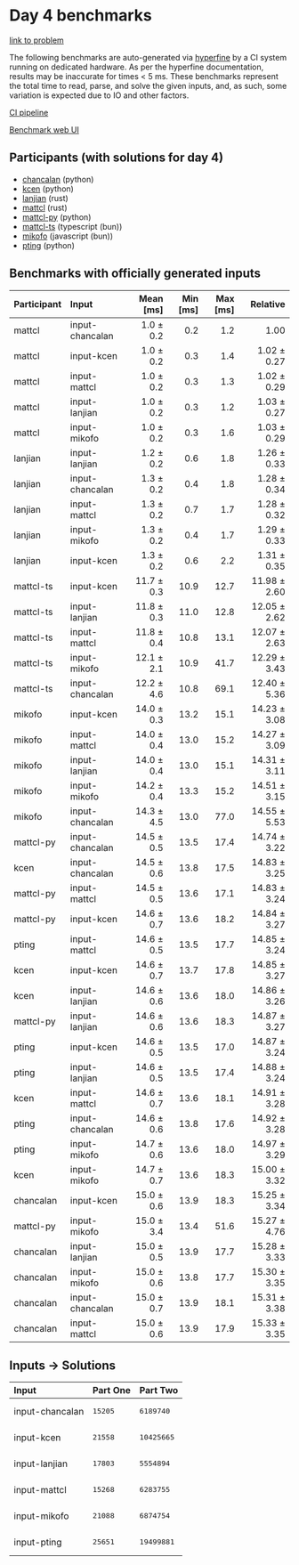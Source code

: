 # Day 4 benchmarks

[link to problem](https://adventofcode.com/2023/day/4)

The following benchmarks are auto-generated via
[hyperfine](https://github.com/sharkdp/hyperfine) by a CI system running on
dedicated hardware. As per the hyperfine documentation, results may be
inaccurate for times < 5 ms. These benchmarks represent the total time to read,
parse, and solve the given inputs, and, as such, some variation is expected due
to IO and other factors.

[CI pipeline](http://ci.papercode.net:8080/teams/main/pipelines/aoc2023)

[Benchmark web UI](https://aoc.ancalagon.black)


## Participants (with solutions for day 4)

- [chancalan](https://github.com/chancalan/aoc2023) (python)
- [kcen](https://github.com/kcen/aoc2023) (python)
- [lanjian](https://github.com/lanjian/aoc-2023) (rust)
- [mattcl](https://github.com/mattcl/aoc2023) (rust)
- [mattcl-py](https://github.com/mattcl/aoc2023-py) (python)
- [mattcl-ts](https://github.com/mattcl/aoc2023-js) (typescript (bun))
- [mikofo](https://github.com/mikofo/advent-of-code-2023) (javascript (bun))
- [pting](https://github.com/pting/aoc2023) (python)


## Benchmarks with officially generated inputs

| Participant | Input | Mean [ms] | Min [ms] | Max [ms] | Relative |
|:---|:---|---:|---:|---:|---:|
| mattcl | input-chancalan | 1.0 ± 0.2 | 0.2 | 1.2 | 1.00 |
| mattcl | input-kcen | 1.0 ± 0.2 | 0.3 | 1.4 | 1.02 ± 0.27 |
| mattcl | input-mattcl | 1.0 ± 0.2 | 0.3 | 1.3 | 1.02 ± 0.29 |
| mattcl | input-lanjian | 1.0 ± 0.2 | 0.3 | 1.2 | 1.03 ± 0.27 |
| mattcl | input-mikofo | 1.0 ± 0.2 | 0.3 | 1.6 | 1.03 ± 0.29 |
| lanjian | input-lanjian | 1.2 ± 0.2 | 0.6 | 1.8 | 1.26 ± 0.33 |
| lanjian | input-chancalan | 1.3 ± 0.2 | 0.4 | 1.8 | 1.28 ± 0.34 |
| lanjian | input-mattcl | 1.3 ± 0.2 | 0.7 | 1.7 | 1.28 ± 0.32 |
| lanjian | input-mikofo | 1.3 ± 0.2 | 0.4 | 1.7 | 1.29 ± 0.33 |
| lanjian | input-kcen | 1.3 ± 0.2 | 0.6 | 2.2 | 1.31 ± 0.35 |
| mattcl-ts | input-kcen | 11.7 ± 0.3 | 10.9 | 12.7 | 11.98 ± 2.60 |
| mattcl-ts | input-lanjian | 11.8 ± 0.3 | 11.0 | 12.8 | 12.05 ± 2.62 |
| mattcl-ts | input-mattcl | 11.8 ± 0.4 | 10.8 | 13.1 | 12.07 ± 2.63 |
| mattcl-ts | input-mikofo | 12.1 ± 2.1 | 10.9 | 41.7 | 12.29 ± 3.43 |
| mattcl-ts | input-chancalan | 12.2 ± 4.6 | 10.8 | 69.1 | 12.40 ± 5.36 |
| mikofo | input-kcen | 14.0 ± 0.3 | 13.2 | 15.1 | 14.23 ± 3.08 |
| mikofo | input-mattcl | 14.0 ± 0.4 | 13.0 | 15.2 | 14.27 ± 3.09 |
| mikofo | input-lanjian | 14.0 ± 0.4 | 13.0 | 15.1 | 14.31 ± 3.11 |
| mikofo | input-mikofo | 14.2 ± 0.4 | 13.3 | 15.2 | 14.51 ± 3.15 |
| mikofo | input-chancalan | 14.3 ± 4.5 | 13.0 | 77.0 | 14.55 ± 5.53 |
| mattcl-py | input-chancalan | 14.5 ± 0.5 | 13.5 | 17.4 | 14.74 ± 3.22 |
| kcen | input-chancalan | 14.5 ± 0.6 | 13.8 | 17.5 | 14.83 ± 3.25 |
| mattcl-py | input-mattcl | 14.5 ± 0.5 | 13.6 | 17.1 | 14.83 ± 3.24 |
| mattcl-py | input-kcen | 14.6 ± 0.7 | 13.6 | 18.2 | 14.84 ± 3.27 |
| pting | input-mattcl | 14.6 ± 0.5 | 13.5 | 17.7 | 14.85 ± 3.24 |
| kcen | input-kcen | 14.6 ± 0.7 | 13.7 | 17.8 | 14.85 ± 3.27 |
| kcen | input-lanjian | 14.6 ± 0.6 | 13.6 | 18.0 | 14.86 ± 3.26 |
| mattcl-py | input-lanjian | 14.6 ± 0.6 | 13.6 | 18.3 | 14.87 ± 3.27 |
| pting | input-kcen | 14.6 ± 0.5 | 13.5 | 17.0 | 14.87 ± 3.24 |
| pting | input-lanjian | 14.6 ± 0.5 | 13.5 | 17.4 | 14.88 ± 3.24 |
| kcen | input-mattcl | 14.6 ± 0.7 | 13.6 | 18.1 | 14.91 ± 3.28 |
| pting | input-chancalan | 14.6 ± 0.6 | 13.8 | 17.6 | 14.92 ± 3.28 |
| pting | input-mikofo | 14.7 ± 0.6 | 13.6 | 18.0 | 14.97 ± 3.29 |
| kcen | input-mikofo | 14.7 ± 0.7 | 13.6 | 18.3 | 15.00 ± 3.32 |
| chancalan | input-kcen | 15.0 ± 0.6 | 13.9 | 18.3 | 15.25 ± 3.34 |
| mattcl-py | input-mikofo | 15.0 ± 3.4 | 13.4 | 51.6 | 15.27 ± 4.76 |
| chancalan | input-lanjian | 15.0 ± 0.5 | 13.9 | 17.7 | 15.28 ± 3.33 |
| chancalan | input-mikofo | 15.0 ± 0.6 | 13.8 | 17.7 | 15.30 ± 3.35 |
| chancalan | input-chancalan | 15.0 ± 0.7 | 13.9 | 18.1 | 15.31 ± 3.38 |
| chancalan | input-mattcl | 15.0 ± 0.6 | 13.9 | 17.9 | 15.33 ± 3.35 |


## Inputs -> Solutions

| Input | Part One | Part Two |
|:---|:---|:---|
|input-chancalan|<pre>15205</pre>|<pre>6189740</pre>|
|input-kcen|<pre>21558</pre>|<pre>10425665</pre>|
|input-lanjian|<pre>17803</pre>|<pre>5554894</pre>|
|input-mattcl|<pre>15268</pre>|<pre>6283755</pre>|
|input-mikofo|<pre>21088</pre>|<pre>6874754</pre>|
|input-pting|<pre>25651</pre>|<pre>19499881</pre>|